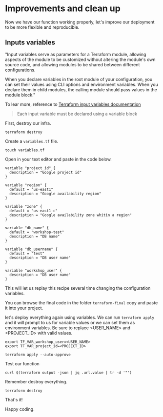 # Improvements and clean up

Now we have our function working properly, let's improve our deployment to be more flexible and reproducible.

## Inputs variables

"Input variables serve as parameters for a Terraform module, allowing aspects of the module to be customized without altering the module's own source code, and allowing modules to be shared between different configurations.

When you declare variables in the root module of your configuration, you can set their values using CLI options and environment variables. When you declare them in child modules, the calling module should pass values in the module block."

To lear more, reference to [Terraform input variables documentation](https://www.terraform.io/docs/language/values/variables.html)

> Each input variable must be declared using a variable block

First, destroy our infra.

```shell
terraform destroy
```

Create a `variables.tf` file.

```shell
touch variables.tf
```

Open in your text editor and paste in the code below.

```hcl
variable "project_id" {
  description = "Google project id"
}

variable "region" {
  default = "us-east1"
  description = "Google availability region"
}

variable "zone" {
  default = "us-east1-c"
  description = "Google availability zone whitin a region"
}

variable "db_name" {
  default = "workshop-test"
  description = "DB name"
}

variable "db_username" {
  default = "test"
  description = "DB user name"
}

variable "workshop_user" {
  description = "DB user name"
}
```

This will let us replay this recipe several time changing the configuration variables.

You can browse the final code in the folder `terraform-final` copy and paste it into your project.

let's deploy everything again using variables. We can run `terraform apply` and it will prompt to us for variable values or we can set them as environment variables. Be sure to replace <USER_NAME> and <PROJECT_ID> with valid values.

```shell
export TF_VAR_workshop_user=<USER_NAME>
export TF_VAR_project_id=<PROJECT_ID>

terraform apply --auto-approve
```

Test our function

```shell
curl $(terraform output -json | jq .url.value | tr -d '"')
```

Remember destroy everything.

```shell
terraform destroy
```

That's it!

Happy coding.